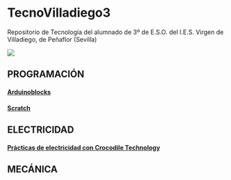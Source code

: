 # TecnoVilladiego3
Repositorio de Tecnología del alumnado de 3º de E.S.O. del I.E.S. Virgen de Villadiego, de Peñaflor (Sevilla)

![](imágenes/logo_fondo_transparente200x300.png)


## PROGRAMACIÓN

#### [Arduinoblocks](ArduinoBlocks/readme.md)

#### [Scratch](http://scratch.mit.edu)

## ELECTRICIDAD
#### [Prácticas de electricidad con Crocodile Technology](Electricidad/practicas.md)
## MECÁNICA
